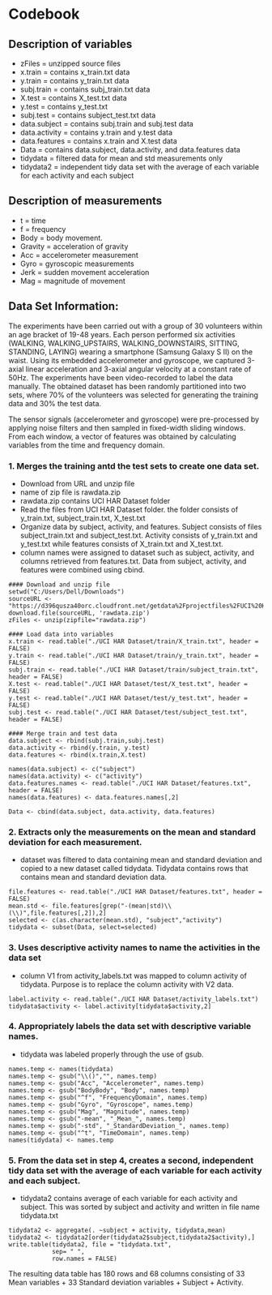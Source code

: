 Codebook
========

Description of variables
------------------------

-   zFiles = unzipped source files
-   x.train = contains x\_train.txt data
-   y.train = contains y\_train.txt data
-   subj.train = contains subj\_train.txt data
-   X.test = contains X\_test.txt data
-   y.test = contains y\_test.txt
-   subj.test = contains subject\_test.txt data
-   data.subject = contains subj.train and subj.test data
-   data.activity = contains y.train and y.test data
-   data.features = contains x.train and X.test data
-   Data = contains data.subject, data.activity, and data.features data
-   tidydata = filtered data for mean and std measurements only
-   tidydata2 = independent tidy data set with the average of each
    variable for each activity and each subject

Description of measurements
---------------------------

-   t = time
-   f = frequency
-   Body = body movement.
-   Gravity = acceleration of gravity
-   Acc = accelerometer measurement
-   Gyro = gyroscopic measurements
-   Jerk = sudden movement acceleration
-   Mag = magnitude of movement

Data Set Information:
---------------------

The experiments have been carried out with a group of 30 volunteers
within an age bracket of 19-48 years. Each person performed six
activities (WALKING, WALKING\_UPSTAIRS, WALKING\_DOWNSTAIRS, SITTING,
STANDING, LAYING) wearing a smartphone (Samsung Galaxy S II) on the
waist. Using its embedded accelerometer and gyroscope, we captured
3-axial linear acceleration and 3-axial angular velocity at a constant
rate of 50Hz. The experiments have been video-recorded to label the data
manually. The obtained dataset has been randomly partitioned into two
sets, where 70% of the volunteers was selected for generating the
training data and 30% the test data.

The sensor signals (accelerometer and gyroscope) were pre-processed by
applying noise filters and then sampled in fixed-width sliding windows.
From each window, a vector of features was obtained by calculating
variables from the time and frequency domain.

### 1. Merges the training antd the test sets to create one data set.

-   Download from URL and unzip file
-   name of zip file is rawdata.zip
-   rawdata.zip contains UCI HAR Dataset folder
-   Read the files from UCI HAR Dataset folder. the folder consists of
    y\_train.txt, subject\_train.txt, X\_test.txt
-   Organize data by subject, activity, and features. Subject consists
    of files subject\_train.txt and subject\_test.txt. Activity consists
    of y\_train.txt and y\_test.txt while features consists of
    X\_train.txt and X\_test.txt.
-   column names were assigned to dataset such as subject, activity, and
    columns retrieved from features.txt. Data from subject, activity,
    and features were combined using cbind.

<!-- -->

    #### Download and unzip file
    setwd("C:/Users/Dell/Downloads")
    sourceURL <- "https://d396qusza40orc.cloudfront.net/getdata%2Fprojectfiles%2FUCI%20HAR%20Dataset.zip"
    download.file(sourceURL, 'rawdata.zip')
    zFiles <- unzip(zipfile="rawdata.zip")

    #### Load data into variables
    x.train <- read.table("./UCI HAR Dataset/train/X_train.txt", header = FALSE)
    y.train <- read.table("./UCI HAR Dataset/train/y_train.txt", header = FALSE)
    subj.train <- read.table("./UCI HAR Dataset/train/subject_train.txt", header = FALSE)
    X.test <- read.table("./UCI HAR Dataset/test/X_test.txt", header = FALSE)
    y.test <- read.table("./UCI HAR Dataset/test/y_test.txt", header = FALSE)
    subj.test <- read.table("./UCI HAR Dataset/test/subject_test.txt", header = FALSE)

    #### Merge train and test data
    data.subject <- rbind(subj.train,subj.test)
    data.activity <- rbind(y.train, y.test)
    data.features <- rbind(x.train,X.test)

    names(data.subject) <- c("subject")
    names(data.activity) <- c("activity")
    data.features.names <- read.table("./UCI HAR Dataset/features.txt", header = FALSE)
    names(data.features) <- data.features.names[,2]

    Data <- cbind(data.subject, data.activity, data.features)

### 2. Extracts only the measurements on the mean and standard deviation for each measurement.

-   dataset was filtered to data containing mean and standard deviation
    and copied to a new dataset called tidydata. Tidydata contains rows
    that contains mean and standard deviation data.

<!-- -->

    file.features <- read.table("./UCI HAR Dataset/features.txt", header = FALSE)
    mean.std <- file.features[grep("-(mean|std)\\(\\)",file.features[,2]),2]
    selected <- c(as.character(mean.std), "subject","activity")
    tidydata <- subset(Data, select=selected)

### 3. Uses descriptive activity names to name the activities in the data set

-   column V1 from activity\_labels.txt was mapped to column activity
    of tidydata. Purpose is to replace the column activity with V2 data.

<!-- -->

    label.activity <- read.table("./UCI HAR Dataset/activity_labels.txt")
    tidydata$activity <- label.activity[tidydata$activity,2]

### 4. Appropriately labels the data set with descriptive variable names.

-   tidydata was labeled properly through the use of gsub.

<!-- -->

    names.temp <- names(tidydata)
    names.temp <- gsub("\\()","", names.temp)
    names.temp <- gsub("Acc", "Accelerometer", names.temp)
    names.temp <- gsub("BodyBody", "Body", names.temp)
    names.temp <- gsub("^f", "FrequencyDomain", names.temp)
    names.temp <- gsub("Gyro", "Gyroscope", names.temp)
    names.temp <- gsub("Mag", "Magnitude", names.temp)
    names.temp <- gsub("-mean", "_Mean_", names.temp)
    names.temp <- gsub("-std", "_StandardDeviation_", names.temp)
    names.temp <- gsub("^t", "TimeDomain", names.temp)
    names(tidydata) <- names.temp

### 5. From the data set in step 4, creates a second, independent tidy data set with the average of each variable for each activity and each subject.

-   tidydata2 contains average of each variable for each activity
    and subject. This was sorted by subject and activity and written in
    file name tidydata.txt

<!-- -->

    tidydata2 <- aggregate(. ~subject + activity, tidydata,mean)
    tidydata2 <- tidydata2[order(tidydata2$subject,tidydata2$activity),]
    write.table(tidydata2, file = "tidydata.txt",
                sep= " ", 
                row.names = FALSE)

The resulting data table has 180 rows and 68 columns consisting of 33
Mean variables + 33 Standard deviation variables + Subject + Activity.
